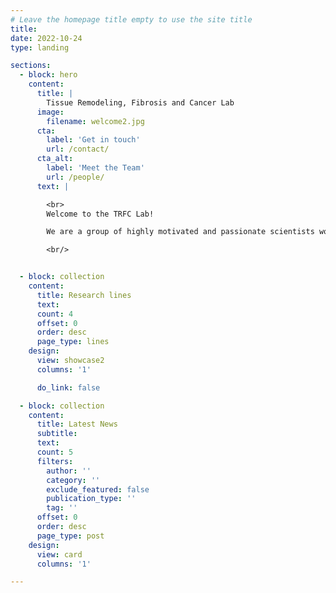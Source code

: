 ```yaml
---
# Leave the homepage title empty to use the site title
title:
date: 2022-10-24
type: landing

sections:
  - block: hero
    content:
      title: |
        Tissue Remodeling, Fibrosis and Cancer Lab
      image:
        filename: welcome2.jpg
      cta:
        label: 'Get in touch'
        url: /contact/
      cta_alt:
        label: 'Meet the Team'
        url: /people/
      text: |

        <br>
        Welcome to the TRFC Lab!

        We are a group of highly motivated and passionate scientists working to better understand the cellular mechanisms controlling tissue remodelling, fibrosis and cancer.

        <br/>


  - block: collection
    content:
      title: Research lines
      text:
      count: 4
      offset: 0
      order: desc
      page_type: lines
    design:
      view: showcase2
      columns: '1'

      do_link: false

  - block: collection
    content:
      title: Latest News
      subtitle:
      text:
      count: 5
      filters:
        author: ''
        category: ''
        exclude_featured: false
        publication_type: ''
        tag: ''
      offset: 0
      order: desc
      page_type: post
    design:
      view: card
      columns: '1'

---
```

